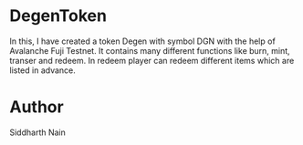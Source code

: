 ﻿# DegenToken
In this, I have created a token Degen with symbol DGN with the help of Avalanche Fuji Testnet.
It contains many different functions like burn, mint, transer and redeem. In redeem player can redeem different items which are listed in advance.

# Author
Siddharth Nain
